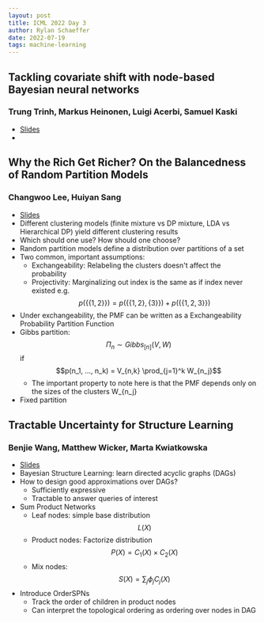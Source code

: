 ```yaml
---
layout: post
title: ICML 2022 Day 3
author: Rylan Schaeffer
date: 2022-07-19
tags: machine-learning
---
```


## Tackling covariate shift with node-based Bayesian neural networks
###  Trung Trinh, Markus Heinonen, Luigi Acerbi, Samuel Kaski

- [Slides](https://icml.cc/media/icml-2022/Slides/17368_nXMQMZ0.pdf)
- 


## Why the Rich Get Richer? On the Balancedness of Random Partition Models
### Changwoo Lee, Huiyan Sang 

- [Slides](https://icml.cc/media/icml-2022/Slides/16514_OuEYI6G.pdf)
- Different clustering models (finite mixture vs DP mixture, LDA vs Hierarchical DP) yield different 
  clustering results
- Which should one use? How should one choose?
- Random partition models define a distribution over partitions of a set
- Two common, important assumptions:
  - Exchangeability: Relabeling the clusters doesn't affect the probability
  - Projectivity: Marginalizing out index is the same as if index never existed
    e.g. $$p(\{\{1, 2 \}\}) = p(\{\{1, 2\}, \{ 3 \} \}) + p(\{ \{ 1, 2, 3 \} \})$$
- Under exchangeability, the PMF can be written as a Exchangeability Probability Partition Function
- Gibbs partition: $$\Pi_n \sim Gibbs_{[n]}(V, W)$$ if $$p(n_1, ..., n_k) = V_{n,k} \prod_{j=1}^k W_{n_j}$$
  - The important property to note here is that the PMF depends only on the sizes of the clusters W_{n_j}
- Fixed partition 


## Tractable Uncertainty for Structure Learning
###  Benjie Wang, Matthew Wicker, Marta Kwiatkowska

- [Slides](https://icml.cc/media/icml-2022/Slides/18118_xfL5Ti2.pdf)
- Bayesian Structure Learning: learn directed acyclic graphs (DAGs)
- How to design good approximations over DAGs?
  - Sufficiently expressive
  - Tractable to answer queries of interest
- Sum Product Networks
  - Leaf nodes: simple base distribution $$L(X)$$
  - Product nodes: Factorize distribution $$P(X) = C_1(X) \times C_2(X)$$
  - Mix nodes: $$S(X) = \sum_j \phi_j C_j(X)$$
- Introduce OrderSPNs
  - Track the order of children in product nodes
  - Can interpret the topological ordering as ordering over nodes in DAG